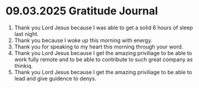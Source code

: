 # 09.03.2025 Gratitude Journal

1. Thank you Lord Jesus because I was able to get a solid 6 hours of sleep last night.
2. Thank you because I woke up this morning with energy.
3. Thank you for speaking to my heart this morning through your word.
4. Thank you Lord Jesus because I get the amazing priviliage to be able to work fully remote and to be able to contribute to such
great company as thinkiq.
5. Thank you Lord Jesus because I get the amazing priviliage to be able to lead and give guidence to denys.
